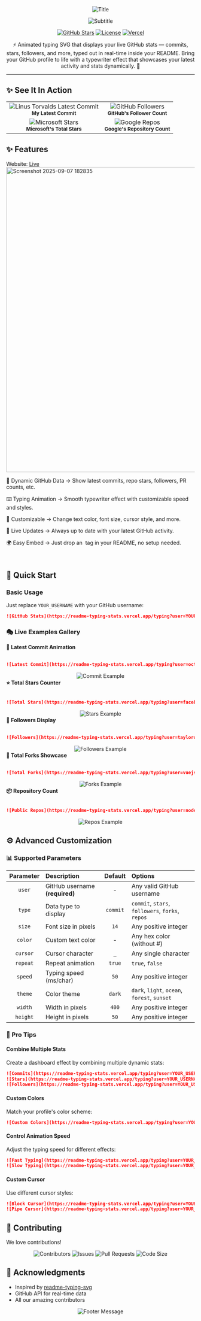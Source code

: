 <div align="center">
<img src="https://readme-typing-stats.vercel.app/typing/preview?text=GitHub+README+Dynamic+Stats&size=52&color=%23ffffff&width=600&height=52&user=github&type=commit&speed=150" alt="Title" />
</div>


<p align="center">
  <img src="https://readme-typing-stats.vercel.app/typing/preview?text=Transform+your+GitHub+profile+into+a+living+dashboard&size=18&width=600&height=40&repeat=false&cursor=false" alt="Subtitle" />
</p>
<div align="center">
  
  [![GitHub Stars](https://img.shields.io/github/stars/Ratna-Babu/readme-typing-stats?style=for-the-badge&color=yellow)](https://github.com/your-username/github-readme-dynamic-typing)
  [![License](https://img.shields.io/badge/license-MIT-blue?style=for-the-badge)](LICENSE)
  [![Vercel](https://img.shields.io/badge/Powered%20by-Vercel-black?style=for-the-badge&logo=vercel)](https://vercel.com)
</div>
<p align="center">⚡ Animated typing SVG that displays your live GitHub stats — commits, stars, followers, and more, typed out in real-time inside your README. Bring your GitHub profile to life with a typewriter effect that showcases your latest activity and stats dynamically. 🎉</p>

---

## ✨ See It In Action

<div align="center">
  <table>
    <tr>
      <td align="center">
        <img src="https://readme-typing-stats.vercel.app/typing?user=Ratna-Babu&type=commit&theme=dark&size=16&width=380&speed=100" alt="Linus Torvalds Latest Commit" /><br/>
        <sub><b>My Latest Commit</b></sub>
      </td>
      <td align="center">
        <img src="https://readme-typing-stats.vercel.app/typing?user=github&type=followers&theme=ocean&size=16&width=380&speed=100" alt="GitHub Followers" /><br/>
        <sub><b>GitHub's Follower Count</b></sub>
      </td>
    </tr>
    <tr>
      <td align="center">
        <img src="https://readme-typing-stats.vercel.app/typing?user=microsoft&type=stars&theme=forest&size=16&width=380&speed=100" alt="Microsoft Stars" /><br/>
        <sub><b>Microsoft's Total Stars</b></sub>
      </td>
      <td align="center">
        <img src="https://readme-typing-stats.vercel.app/typing?user=google&type=repos&theme=sunset&size=16&width=380&speed=100" alt="Google Repos" /><br/>
        <sub><b>Google's Repository Count</b></sub>
      </td>
    </tr>
  </table>
</div>

## ✨ Features

Website: [Live](https://readme-typing-stats.vercel.app/)
<img width="1355" height="815" alt="Screenshot 2025-09-07 182835" src="https://github.com/user-attachments/assets/1a037767-c2bf-4a4f-a6c7-6323e44237d1" />

📝 Dynamic GitHub Data → Show latest commits, repo stars, followers, PR counts, etc.

⌨️ Typing Animation → Smooth typewriter effect with customizable speed and styles.

🎨 Customizable → Change text color, font size, cursor style, and more.

🔄 Live Updates → Always up to date with your latest GitHub activity.

🌍 Easy Embed → Just drop an <img> tag in your README, no setup needed.

<br clear="right"/>

## 🚀 Quick Start

### Basic Usage
Just replace `YOUR_USERNAME` with your GitHub username:

```markdown
![GitHub Stats](https://readme-typing-stats.vercel.app/typing?user=YOUR_USERNAME&type=commit)
```

### 🎭 Live Examples Gallery


<summary><b>📝 Latest Commit Animation</b></summary>
<br>

```markdown
![Latest Commit](https://readme-typing-stats.vercel.app/typing?user=octocat&type=commit&theme=dark&size=18&width=500)
```

<div align="center">
  <img src="https://readme-typing-stats.vercel.app/typing?user=octocat&type=commit&theme=dark&size=18&width=500" alt="Commit Example" />
</div>



<summary><b>⭐ Total Stars Counter</b></summary>
<br>

```markdown
![Total Stars](https://readme-typing-stats.vercel.app/typing?user=facebook&type=stars&theme=ocean&size=20&width=450)
```

<div align="center">
  <img src="https://readme-typing-stats.vercel.app/typing?user=facebook&type=stars&theme=ocean&size=20&width=450" alt="Stars Example" />
</div>



<summary><b>👥 Followers Display</b></summary>
<br>

```markdown
![Followers](https://readme-typing-stats.vercel.app/typing?user=taylorotwell&type=followers&theme=forest&size=18&width=400)
```

<div align="center">
  <img src="https://readme-typing-stats.vercel.app/typing?user=taylorotwell&type=followers&theme=forest&size=18&width=400" alt="Followers Example" />
</div>



<summary><b>🔀 Total Forks Showcase</b></summary>
<br>

```markdown
![Total Forks](https://readme-typing-stats.vercel.app/typing?user=vuejs&type=forks&theme=sunset&size=16&width=420)
```

<div align="center">
  <img src="https://readme-typing-stats.vercel.app/typing?user=vuejs&type=forks&theme=sunset&size=16&width=420" alt="Forks Example" />
</div>



<summary><b>📦 Repository Count</b></summary>
<br>

```markdown
![Public Repos](https://readme-typing-stats.vercel.app/typing?user=nodejs&type=repos&theme=light&size=17&width=440)
```

<div align="center">
  <img src="https://readme-typing-stats.vercel.app/typing?user=nodejs&type=repos&theme=light&size=17&width=440" alt="Repos Example" />
</div>



## ⚙️ Advanced Customization

### 📊 Supported Parameters

| Parameter | Description | Default | Options |
|:---:|:---|:---:|:---|
| `user` | GitHub username **(required)** | - | Any valid GitHub username |
| `type` | Data type to display | `commit` | `commit`, `stars`, `followers`, `forks`, `repos` |
| `size` | Font size in pixels | `14` | Any positive integer |
| `color` | Custom text color | - | Any hex color (without #) |
| `cursor` | Cursor character | `_` | Any single character |
| `repeat` | Repeat animation | `true` | `true`, `false` |
| `speed` | Typing speed (ms/char) | `50` | Any positive integer |
| `theme` | Color theme | `dark` | `dark`, `light`, `ocean`, `forest`, `sunset` |
| `width` | Width in pixels | `400` | Any positive integer |
| `height` | Height in pixels | `50` | Any positive integer |

### 🎯 Pro Tips

#### Combine Multiple Stats
Create a dashboard effect by combining multiple dynamic stats:

```markdown
![Commits](https://readme-typing-stats.vercel.app/typing?user=YOUR_USERNAME&type=commit&theme=dark&width=400&height=40)
![Stars](https://readme-typing-stats.vercel.app/typing?user=YOUR_USERNAME&type=stars&theme=dark&width=200&height=40)
![Followers](https://readme-typing-stats.vercel.app/typing?user=YOUR_USERNAME&type=followers&theme=dark&width=200&height=40)
```

#### Custom Colors
Match your profile's color scheme:

```markdown
![Custom Colors](https://readme-typing-stats.vercel.app/typing?user=YOUR_USERNAME&type=commit&color=FF6B6B&size=16)
```

#### Control Animation Speed
Adjust the typing speed for different effects:

```markdown
![Fast Typing](https://readme-typing-stats.vercel.app/typing?user=YOUR_USERNAME&type=stars&speed=30)
![Slow Typing](https://readme-typing-stats.vercel.app/typing?user=YOUR_USERNAME&type=followers&speed=200)
```

#### Custom Cursor
Use different cursor styles:

```markdown
![Block Cursor](https://readme-typing-stats.vercel.app/typing?user=YOUR_USERNAME&type=repos&cursor=true)
![Pipe Cursor](https://readme-typing-stats.vercel.app/typing?user=YOUR_USERNAME&type=forks&cursor=false)
```


## 🤝 Contributing

We love contributions!

<div align="center">
  
  ![Contributors](https://img.shields.io/github/contributors/your-username/github-readme-dynamic-typing?style=flat-square)
  ![Issues](https://img.shields.io/github/issues/your-username/github-readme-dynamic-typing?style=flat-square)
  ![Pull Requests](https://img.shields.io/github/issues-pr/your-username/github-readme-dynamic-typing?style=flat-square)
  ![Code Size](https://img.shields.io/github/languages/code-size/your-username/github-readme-dynamic-typing?style=flat-square)
  
</div>


## 🙏 Acknowledgments

- Inspired by [readme-typing-svg]([https://github.com/anuraghazra/github-readme-stats](https://github.com/DenverCoder1/readme-typing-svg))
- GitHub API for real-time data
- All our amazing contributors

<div align="center">
  <img src="https://readme-typing-stats.vercel.app/typing?text=Thanks+for+visiting!+⭐+Star+us+on+GitHub!&size=14&color=58A6FF&width=600&height=45" alt="Footer Message" />
</div>
